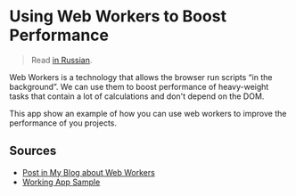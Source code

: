# Using Web Workers to Boost Performance

> Read [in Russian](./docs/ru.md).

Web Workers is a technology that allows the browser run scripts “in the background”. We can use them to boost performance of heavy-weight tasks that contain a lot of calculations and don't depend on the DOM.

This app show an example of how you can use web workers to improve the performance of you projects.

## Sources

- [Post in My Blog about Web Workers](https://bespoyasov.me/blog/web-workers-for-better-performance/)
- [Working App Sample](https://bespoyasov.me/showcase/web-workers-for-better-performance/)
